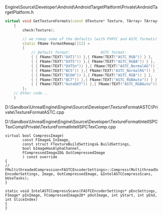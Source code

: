 Engine\Source\Developer\Android\AndroidTargetPlatform\Private\AndroidTargetPlatform.h

```cpp
virtual void GetTextureFormats(const UTexture* Texture, TArray< TArray<FName> >& OutFormats) const
	{
		check(Texture);

		// we remap some of the defaults (with PVRTC and ASTC formats)
		static FName FormatRemap[][2] =
		{
			// Default format:				ASTC format:
			{ { FName(TEXT("DXT1")) },{ FName(TEXT("ASTC_RGB")) } },
			{ { FName(TEXT("DXT5")) },{ FName(TEXT("ASTC_RGBA")) } },
			{ { FName(TEXT("DXT5n")) },{ FName(TEXT("ASTC_NormalAG")) } },
			{ { FName(TEXT("BC5")) },{ FName(TEXT("ASTC_NormalRG")) } },
			{ { FName(TEXT("BC6H")) },{ FName(TEXT("ASTC_RGB")) } },
			{ { FName(TEXT("BC7")) },{ FName(TEXT("ASTC_RGBAuto")) } },
			{ { FName(TEXT("AutoDXT")) },{ FName(TEXT("ASTC_RGBAuto")) } },
		};
    // Other code...
	}
```

D:\Sandbox\UnrealEngine\Engine\Source\Developer\TextureFormatASTC\Private\TextureFormatASTC.cpp

D:\Sandbox\UnrealEngine\Engine\Source\Developer\TextureFormatIntelISPCTexComp\Private\TextureFormatIntelISPCTexComp.cpp

```
virtual bool CompressImage(
		const FImage& InImage,
		const struct FTextureBuildSettings& BuildSettings,
		bool bImageHasAlphaChannel,
		FCompressedImage2D& OutCompressedImage
		) const override
{
// 
FMultithreadedCompression<FASTCEncoderSettings>::Compress(MultithreadSettings, EncoderSettings, Image, OutCompressedImage, &IntelASTCCompressScans, bUseTasks);
}

static void IntelASTCCompressScans(FASTCEncoderSettings* pEncSettings, FImage* pInImage, FCompressedImage2D* pOutImage, int yStart, int yEnd, int SliceIndex)
{
}
```
